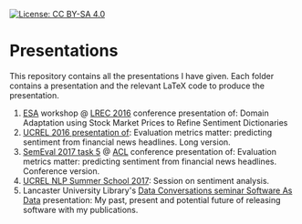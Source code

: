 [![License: CC BY-SA 4.0](https://licensebuttons.net/l/by-sa/4.0/80x15.png)](https://creativecommons.org/licenses/by-sa/4.0/)
# Presentations
This repository contains all the presentations I have given. Each folder contains a presentation and the relevant LaTeX code to produce the presentation.

1. [ESA](http://gsi.dit.upm.es/esa2016/) workshop @ [LREC 2016](http://lrec2016.lrec-conf.org/en/) conference presentation of: Domain Adaptation using Stock Market Prices to Refine Sentiment Dictionaries
2. [UCREL 2016 presentation of](http://ucrel.lancs.ac.uk/crs/presentation.php?id=150): Evaluation metrics matter: predicting sentiment from financial news headlines. Long version.
3. [SemEval 2017 task 5](http://alt.qcri.org/semeval2017/task5/) @ [ACL](http://acl2017.org/) conference presentation of: Evaluation metrics matter: predicting sentiment from financial news headlines. Conference version.
4. [UCREL NLP Summer School 2017](http://ucrel.lancs.ac.uk/summerschool/nlp.php): Session on sentiment analysis.
5. Lancaster University Library's [Data Conversations seminar Software As Data](http://wp.lancs.ac.uk/highly-relevant/2017/10/10/3rd-data-conversation-software-as-data-summary-and-slides/) presentation: My past, present and potential future of
releasing software with my publications.
